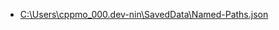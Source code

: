 - [C:\Users\cppmo_000\.dev-nin\SavedData\Named-Paths.json](C:\Users\cppmo_000\.dev-nin\SavedData\Named-Paths.json)